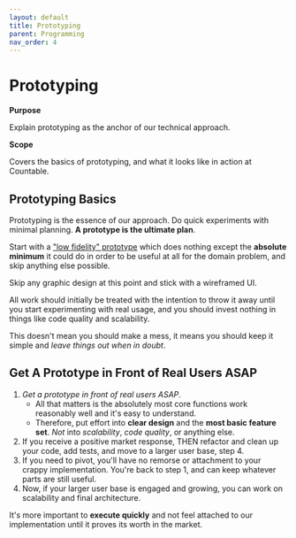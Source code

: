 ```yaml
---
layout: default
title: Prototyping
parent: Programming
nav_order: 4
---
```


# Prototyping

**Purpose**

Explain prototyping as the anchor of our technical approach.

**Scope**

Covers the basics of prototyping, and what it looks like in action at Countable.

## Prototyping Basics

Prototyping is the essence of our approach. Do quick experiments with minimal planning. **A prototype is the ultimate plan**.

Start with a ["low fidelity" prototype](https://blog.adobe.com/en/publish/2017/11/29/prototyping-difference-low-fidelity-high-fidelity-prototypes-use) which does nothing except the **absolute minimum** it could do in order to be useful at all for the domain problem, and skip anything else possible. 

Skip any graphic design at this point and stick with a wireframed UI.

All work should initially be treated with the intention to throw it away until you start experimenting with real usage, and you should invest nothing in things like code quality and scalability. 

This doesn't mean you should make a mess, it means you should keep it simple and *leave things out when in doubt*.

## Get A Prototype in Front of Real Users ASAP

1. *Get a prototype in front of real users ASAP*. 
   - All that matters is the absolutely most core functions work reasonably well and it's easy to understand. 
   - Therefore, put effort into **clear design** and the **most basic feature set**. *Not* into *scalability*, *code quality*, or anything else.
2.   If you receive a positive market response, THEN refactor and clean up your code, add tests, and move to a larger user base, step 4.
3.   If you need to pivot, you'll have no remorse or attachment to your crappy implementation. You're back to step 1, and can keep whatever parts are still useful.
4.   Now, if your larger user base is engaged and growing, you can work on scalability and final architecture.

It's more important to **execute quickly** and not feel attached to our implementation until it proves its worth in the market.
